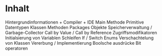 # Inhalt

Hintergrundinformationen + Compiler + IDE
Main Methode
Primitive Datentypen
Klassen
Methoden
Packages
Objekte
Speicherverwaltung / Garbage-Collector
Call by Value / Call by Reference
Zugriffsmodifikatoren
Initialsierung von Variablen
Schleifen
If / Switch
Enums
Verschachtelung von Klassen
Vererbung / Implementierung
Boolsche ausdrücke
Bit operatoren

